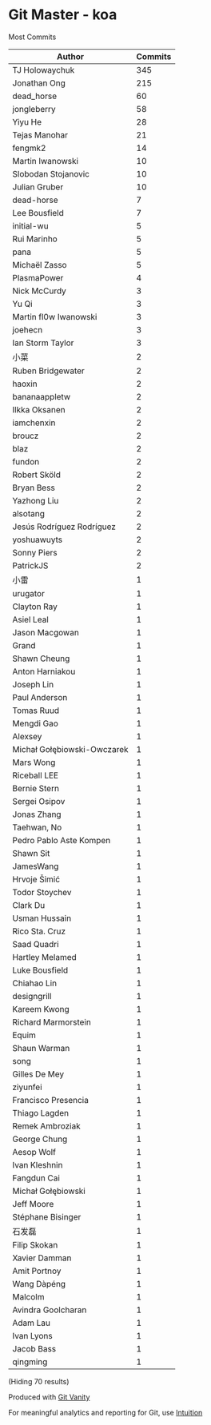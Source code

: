 # Git Master - koa

Most Commits

Author | Commits
--- | ---
TJ Holowaychuk | 345
Jonathan Ong | 215
dead_horse | 60
jongleberry | 58
Yiyu He | 28
Tejas Manohar | 21
fengmk2 | 14
Martin Iwanowski | 10
Slobodan Stojanovic | 10
Julian Gruber | 10
dead-horse | 7
Lee Bousfield | 7
initial-wu | 5
Rui Marinho | 5
pana | 5
Michaël Zasso | 5
PlasmaPower | 4
Nick McCurdy | 3
Yu Qi | 3
Martin fl0w Iwanowski | 3
joehecn | 3
Ian Storm Taylor | 3
小菜 | 2
Ruben Bridgewater | 2
haoxin | 2
bananaappletw | 2
Ilkka Oksanen | 2
iamchenxin | 2
broucz | 2
blaz | 2
fundon | 2
Robert Sköld | 2
Bryan Bess | 2
Yazhong Liu | 2
alsotang | 2
Jesús Rodríguez Rodríguez | 2
yoshuawuyts | 2
Sonny Piers | 2
PatrickJS | 2
小雷 | 1
urugator | 1
Clayton Ray | 1
Asiel Leal | 1
Jason Macgowan | 1
Grand | 1
Shawn Cheung | 1
Anton Harniakou | 1
Joseph Lin | 1
Paul Anderson | 1
Tomas Ruud | 1
Mengdi Gao | 1
Alexsey | 1
Michał Gołębiowski-Owczarek | 1
Mars Wong | 1
Riceball LEE | 1
Bernie Stern | 1
Sergei Osipov | 1
Jonas Zhang | 1
Taehwan, No | 1
Pedro Pablo Aste Kompen | 1
Shawn Sit | 1
JamesWang | 1
Hrvoje Šimić | 1
Todor Stoychev | 1
Clark Du | 1
Usman Hussain | 1
Rico Sta. Cruz | 1
Saad Quadri | 1
Hartley Melamed | 1
Luke Bousfield | 1
Chiahao Lin | 1
designgrill | 1
Kareem Kwong | 1
Richard Marmorstein | 1
Equim | 1
Shaun Warman | 1
song | 1
Gilles De Mey | 1
ziyunfei | 1
Francisco Presencia | 1
Thiago Lagden | 1
Remek Ambroziak | 1
George Chung | 1
Aesop Wolf | 1
Ivan Kleshnin | 1
Fangdun Cai | 1
Michał Gołębiowski | 1
Jeff Moore | 1
Stéphane Bisinger | 1
石发磊 | 1
Filip Skokan | 1
Xavier Damman | 1
Amit Portnoy | 1
Wang Dàpéng | 1
Malcolm | 1
Avindra Goolcharan | 1
Adam Lau | 1
Ivan Lyons | 1
Jacob Bass | 1
qingming | 1

(Hiding 70 results)

Produced with [Git Vanity](https://github.com/intuition-app/git-vanity)

For meaningful analytics and reporting for Git, use [Intuition](https://intuition.app)

